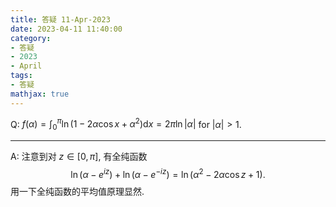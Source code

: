 ```yaml
---
title: 答疑 11-Apr-2023
date: 2023-04-11 11:40:00
category: 
- 答疑
- 2023
- April
tags: 
- 答疑
mathjax: true
---
```


Q: $f(\alpha)=\int_0^\pi\ln(1-2\alpha\cos x+\alpha^2)\mathrm dx=2\pi\ln|\alpha|$ for $|\alpha|>1$. 

***

A: 注意到对 $z\in[0,\pi]$, 有全纯函数
$$
\ln (\alpha-e^{iz})+\ln (\alpha-e^{-iz})=\ln (\alpha^2-2\alpha\cos z+1).
$$
用一下全纯函数的平均值原理显然.

